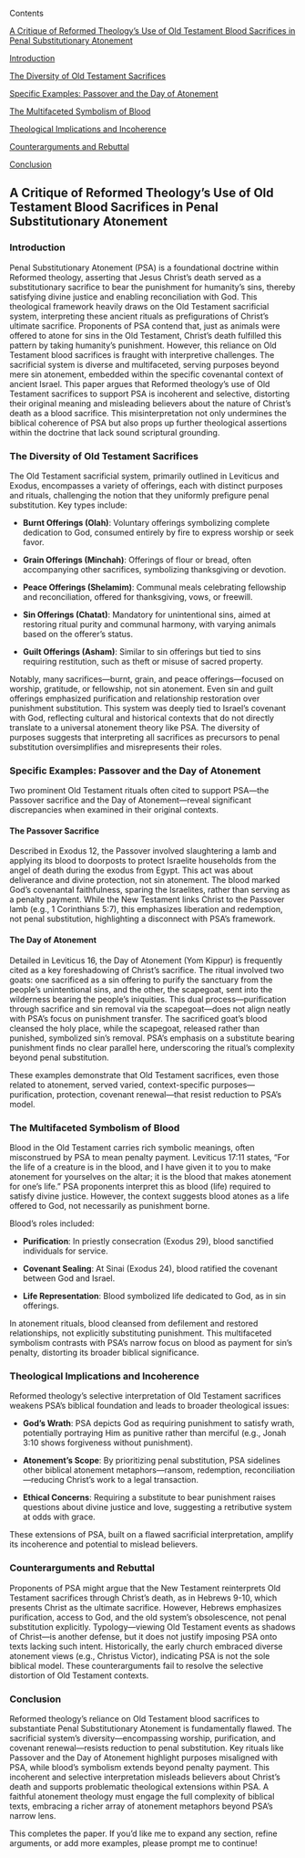 Contents

[A Critique of Reformed Theology’s Use of Old Testament Blood Sacrifices in
Penal Substitutionary
Atonement](#a-critique-of-reformed-theologys-use-of-old-testament-blood-sacrifices-in-penal-substitutionary-atonement)

[Introduction](#introduction)

[The Diversity of Old Testament
Sacrifices](#the-diversity-of-old-testament-sacrifices)

[Specific Examples: Passover and the Day of Atonement](#_Toc191461231)

[The Multifaceted Symbolism of Blood](#the-multifaceted-symbolism-of-blood)

[Theological Implications and Incoherence](#_Toc191461233)

[Counterarguments and Rebuttal](#_Toc191461234)

[Conclusion](#_Toc191461235)

## A Critique of Reformed Theology’s Use of Old Testament Blood Sacrifices in Penal Substitutionary Atonement

### 

### Introduction

Penal Substitutionary Atonement (PSA) is a foundational doctrine within Reformed
theology, asserting that Jesus Christ’s death served as a substitutionary
sacrifice to bear the punishment for humanity’s sins, thereby satisfying divine
justice and enabling reconciliation with God. This theological framework heavily
draws on the Old Testament sacrificial system, interpreting these ancient
rituals as prefigurations of Christ’s ultimate sacrifice. Proponents of PSA
contend that, just as animals were offered to atone for sins in the Old
Testament, Christ’s death fulfilled this pattern by taking humanity’s
punishment. However, this reliance on Old Testament blood sacrifices is fraught
with interpretive challenges. The sacrificial system is diverse and
multifaceted, serving purposes beyond mere sin atonement, embedded within the
specific covenantal context of ancient Israel. This paper argues that Reformed
theology’s use of Old Testament sacrifices to support PSA is incoherent and
selective, distorting their original meaning and misleading believers about the
nature of Christ’s death as a blood sacrifice. This misinterpretation not only
undermines the biblical coherence of PSA but also props up further theological
assertions within the doctrine that lack sound scriptural grounding.

### 

### The Diversity of Old Testament Sacrifices

The Old Testament sacrificial system, primarily outlined in Leviticus and
Exodus, encompasses a variety of offerings, each with distinct purposes and
rituals, challenging the notion that they uniformly prefigure penal
substitution. Key types include:

-   **Burnt Offerings (Olah)**: Voluntary offerings symbolizing complete
    dedication to God, consumed entirely by fire to express worship or seek
    favor.

-   **Grain Offerings (Minchah)**: Offerings of flour or bread, often
    accompanying other sacrifices, symbolizing thanksgiving or devotion.

-   **Peace Offerings (Shelamim)**: Communal meals celebrating fellowship and
    reconciliation, offered for thanksgiving, vows, or freewill.

-   **Sin Offerings (Chatat)**: Mandatory for unintentional sins, aimed at
    restoring ritual purity and communal harmony, with varying animals based on
    the offerer’s status.

-   **Guilt Offerings (Asham)**: Similar to sin offerings but tied to sins
    requiring restitution, such as theft or misuse of sacred property.

Notably, many sacrifices—burnt, grain, and peace offerings—focused on worship,
gratitude, or fellowship, not sin atonement. Even sin and guilt offerings
emphasized purification and relationship restoration over punishment
substitution. This system was deeply tied to Israel’s covenant with God,
reflecting cultural and historical contexts that do not directly translate to a
universal atonement theory like PSA. The diversity of purposes suggests that
interpreting all sacrifices as precursors to penal substitution oversimplifies
and misrepresents their roles.

### Specific Examples: Passover and the Day of Atonement

Two prominent Old Testament rituals often cited to support PSA—the Passover
sacrifice and the Day of Atonement—reveal significant discrepancies when
examined in their original contexts.

#### 

#### The Passover Sacrifice

Described in Exodus 12, the Passover involved slaughtering a lamb and applying
its blood to doorposts to protect Israelite households from the angel of death
during the exodus from Egypt. This act was about deliverance and divine
protection, not sin atonement. The blood marked God’s covenantal faithfulness,
sparing the Israelites, rather than serving as a penalty payment. While the New
Testament links Christ to the Passover lamb (e.g., 1 Corinthians 5:7), this
emphasizes liberation and redemption, not penal substitution, highlighting a
disconnect with PSA’s framework.

#### 

#### The Day of Atonement

Detailed in Leviticus 16, the Day of Atonement (Yom Kippur) is frequently cited
as a key foreshadowing of Christ’s sacrifice. The ritual involved two goats: one
sacrificed as a sin offering to purify the sanctuary from the people’s
unintentional sins, and the other, the scapegoat, sent into the wilderness
bearing the people’s iniquities. This dual process—purification through
sacrifice and sin removal via the scapegoat—does not align neatly with PSA’s
focus on punishment transfer. The sacrificed goat’s blood cleansed the holy
place, while the scapegoat, released rather than punished, symbolized sin’s
removal. PSA’s emphasis on a substitute bearing punishment finds no clear
parallel here, underscoring the ritual’s complexity beyond penal substitution.

These examples demonstrate that Old Testament sacrifices, even those related to
atonement, served varied, context-specific purposes—purification, protection,
covenant renewal—that resist reduction to PSA’s model.

### 

### The Multifaceted Symbolism of Blood

Blood in the Old Testament carries rich symbolic meanings, often misconstrued by
PSA to mean penalty payment. Leviticus 17:11 states, “For the life of a creature
is in the blood, and I have given it to you to make atonement for yourselves on
the altar; it is the blood that makes atonement for one’s life.” PSA proponents
interpret this as blood (life) required to satisfy divine justice. However, the
context suggests blood atones as a life offered to God, not necessarily as
punishment borne.

Blood’s roles included:

-   **Purification**: In priestly consecration (Exodus 29), blood sanctified
    individuals for service.

-   **Covenant Sealing**: At Sinai (Exodus 24), blood ratified the covenant
    between God and Israel.

-   **Life Representation**: Blood symbolized life dedicated to God, as in sin
    offerings.

In atonement rituals, blood cleansed from defilement and restored relationships,
not explicitly substituting punishment. This multifaceted symbolism contrasts
with PSA’s narrow focus on blood as payment for sin’s penalty, distorting its
broader biblical significance.

### Theological Implications and Incoherence

Reformed theology’s selective interpretation of Old Testament sacrifices weakens
PSA’s biblical foundation and leads to broader theological issues:

-   **God’s Wrath**: PSA depicts God as requiring punishment to satisfy wrath,
    potentially portraying Him as punitive rather than merciful (e.g., Jonah
    3:10 shows forgiveness without punishment).

-   **Atonement’s Scope**: By prioritizing penal substitution, PSA sidelines
    other biblical atonement metaphors—ransom, redemption,
    reconciliation—reducing Christ’s work to a legal transaction.

-   **Ethical Concerns**: Requiring a substitute to bear punishment raises
    questions about divine justice and love, suggesting a retributive system at
    odds with grace.

These extensions of PSA, built on a flawed sacrificial interpretation, amplify
its incoherence and potential to mislead believers.

### Counterarguments and Rebuttal

Proponents of PSA might argue that the New Testament reinterprets Old Testament
sacrifices through Christ’s death, as in Hebrews 9-10, which presents Christ as
the ultimate sacrifice. However, Hebrews emphasizes purification, access to God,
and the old system’s obsolescence, not penal substitution explicitly.
Typology—viewing Old Testament events as shadows of Christ—is another defense,
but it does not justify imposing PSA onto texts lacking such intent.
Historically, the early church embraced diverse atonement views (e.g., Christus
Victor), indicating PSA is not the sole biblical model. These counterarguments
fail to resolve the selective distortion of Old Testament contexts.

### Conclusion

Reformed theology’s reliance on Old Testament blood sacrifices to substantiate
Penal Substitutionary Atonement is fundamentally flawed. The sacrificial
system’s diversity—encompassing worship, purification, and covenant
renewal—resists reduction to penal substitution. Key rituals like Passover and
the Day of Atonement highlight purposes misaligned with PSA, while blood’s
symbolism extends beyond penalty payment. This incoherent and selective
interpretation misleads believers about Christ’s death and supports problematic
theological extensions within PSA. A faithful atonement theology must engage the
full complexity of biblical texts, embracing a richer array of atonement
metaphors beyond PSA’s narrow lens.

This completes the paper. If you’d like me to expand any section, refine
arguments, or add more examples, please prompt me to continue!
